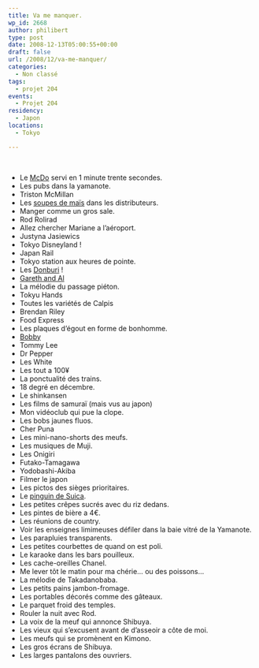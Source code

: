 ```yaml
---
title: Va me manquer.
wp_id: 2668
author: philibert
type: post
date: 2008-12-13T05:00:55+00:00
draft: false
url: /2008/12/va-me-manquer/
categories:
  - Non classé
tags:
  - projet 204
events:
  - Projet 204
residency:
  - Japon
locations:
  - Tokyo

---
```

 

  * Le <a title="McDo" href="https://rapdp.free.fr/projet204/?p=432" target="_self">McDo</a> servi en 1 minute trente secondes.
  * Les pubs dans la yamanote.
  * Triston McMillan
  * Les <a href="https://rapdp.free.fr/projet204/?page_id=340" target="_blank">soupes de maïs</a> dans les distributeurs.
  * Manger comme un gros sale.
  * Rod Rolirad
  * Allez chercher Mariane a l&rsquo;aéroport.
  * Justyna Jasiewics
  * Tokyo Disneyland !
  * Japan Rail
  * Tokyo station aux heures de pointe.
  * Les <a title="Donburi" href="https://rapdp.free.fr/projet204/?p=345" target="_blank">Donburi</a> !
  * <a href="https://rapdp.free.fr/projet204/?p=720" target="_self">Gareth and Al</a>
  * La mélodie du passage piéton.
  * Tokyu Hands
  * Toutes les variétés de Calpis
  * Brendan Riley
  * Food Express
  * Les plaques d&rsquo;égout en forme de bonhomme.
  * <a href="https://www.japaninc.com/files/ab-bobbyoregon.jpg" target="_blank">Bobby</a>
  * Tommy Lee
  * Dr Pepper
  * Les White
  * Les tout a 100¥
  * La ponctualité des trains.
  * 18 degré en décembre.
  * Le shinkansen
  * Les films de samuraï (mais vus au japon)
  * Mon vidéoclub qui pue la clope.
  * Les bobs jaunes fluos.
  * Cher Puna
  * Les mini-nano-shorts des meufs.
  * Les musiques de Muji.
  * Les Onigiri
  * Futako-Tamagawa
  * Yodobashi-Akiba
  * Filmer le japon
  * Les pictos des sièges prioritaires.
  * Le <a href="https://image.blog.livedoor.jp/plazahomes1/imgs/5/d/5d523b7e.jpg" target="_blank">pinguin de Suica</a>.
  * Les petites crêpes sucrés avec du riz dedans.
  * Les pintes de bière a 4€.
  * Les réunions de country.
  * Voir les enseignes limimeuses défiler dans la baie vitré de la Yamanote.
  * Les parapluies transparents.
  * Les petites courbettes de quand on est poli.
  * Le karaoke dans les bars pouilleux.
  * Les cache-oreilles Chanel.
  * Me lever tôt le matin pour ma chérie&#8230; ou des poissons&#8230;
  * La mélodie de Takadanobaba.
  * Les petits pains jambon-fromage.
  * Les portables décorés comme des gâteaux.
  * Le parquet froid des temples.
  * Rouler la nuit avec Rod.
  * La voix de la meuf qui annonce Shibuya.
  * Les vieux qui s&rsquo;excusent avant de d&rsquo;asseoir a côte de moi.
  * Les meufs qui se promènent en Kimono.
  * Les gros écrans de Shibuya.
  * Les larges pantalons des ouvriers.